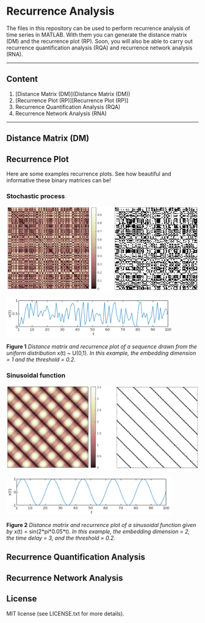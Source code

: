 # Recurrence Analysis

The files in this repository can be used to perform recurrence analysis of time series in MATLAB. With them you can generate the distance matrix (DM) and the recurrence plot (RP). Soon, you will also be able to carry out recurrence quantification analysis (RQA) and recurrence network analysis (RNA).

-----------

## Content

1. [Distance Matrix (DM)](Distance Matrix (DM))
2. [Recurrence Plot (RP)][Recurrence Plot (RP)]
3. Recurrence Quantification Analysis (RQA)
4. Recurrence Network Analysis (RNA)

-----------
## Distance Matrix (DM)

## Recurrence Plot

Here are some examples recurrence plots. See how beautiful and informative these binary matrices can be!

### Stochastic process

![Distance matrix and recurrence plot of a sequence drawn from the uniform distribution](imgs/img1.png)

![The sequence drawn from the uniform distribution](imgs/img1_seq.png)

**Figure 1** _Distance matrix and recurrence plot of a sequence drawn from the uniform distribution_ x(t) \~ U(0,1)_. In this example, the embedding dimension = 1 and the threshold = 0.2._

### Sinusoidal function

![Distance matrix and recurrence plot of a sinusoidal function](imgs/img2.png)

![The sinusoidal function](imgs/img2_seq.png)

**Figure 2** _Distance matrix and recurrence plot of a sinusoidal function given by_ x(t) = sin(2\*pi\*0.05\*t)_. In this example, the embedding dimension = 2, the time delay = 3, and the threshold = 0.2._

## Recurrence Quantification Analysis

## Recurrence Network Analysis

## License

MIT license (see LICENSE.txt for more details).

